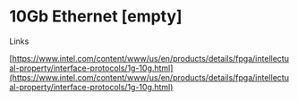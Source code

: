 # 10Gb Ethernet [empty]

Links

[https://www.intel.com/content/www/us/en/products/details/fpga/intellectual-property/interface-protocols/1g-10g.html](https://www.intel.com/content/www/us/en/products/details/fpga/intellectual-property/interface-protocols/1g-10g.html)